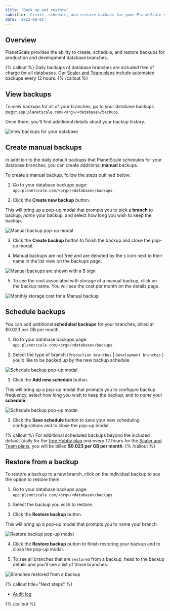 ```yaml
---
title: 'Back up and restore'
subtitle: 'Create, schedule, and restore backups for your PlanetScale databases.'
date: '2022-08-01'
---
```


## Overview

PlanetScale provides the ability to create, schedule, and restore backups for production and development database branches.

{% callout %}
Daily backups of database branches are included free of charge for all databases. Our
[Scaler and Team plans](/docs/concepts/billing#planetscale-plans) include automated backups every 12
hours.
{% /callout %}

## View backups

To view backups for all of your branches, go to your database backups page: `app.planetscale.com/<org>/<database>/backups`.

Once there, you'll find additional details about your backup history.

![View backups for your database](/docs/concepts/back-up-and-restore/view-backups.png)

## Create manual backups

In addition to the daily default backups that PlanetScale schedules for your database branches, you can create additional **manual** backups.

To create a manual backup, follow the steps outlined below:

1. Go to your database backups page: `app.planetscale.com/<org>/<database>/backups`.

2. Click the **Create new backup** button.

This will bring up a pop-up modal that prompts you to pick a **branch** to backup, _name_ your backup, and select how long you wish to keep the backup.

![Manual backup pop-up modal](/docs/concepts/back-up-and-restore/create-new-backup.png)

3. Click the **Create backup** button to finish the backup and close the pop-up modal.

4. Manual backups are not free and are denoted by the `$` icon next to their name in the list view on the backups page.

![Manual backups are shown with a $ sign](/docs/concepts/back-up-and-restore/manual-backup-row.png)

5. To see the cost associated with storage of a manual backup, click on the backup name. You will see the cost per month on the details page.

![Monthly storage cost for a Manual backup](/docs/concepts/back-up-and-restore/manual-backup-cost.png)

## Schedule backups

You can add additional **scheduled backups** for your branches, billed at $0.023 per GB per month.

1. Go to your database backups page: `app.planetscale.com/<org>/<database>/backups`.

2. Select the type of branch (`Production branches` | `Development branches` ) you'd like to be backed up by the new backup schedule.

![Schedule backup pop-up modal](/docs/concepts/back-up-and-restore/new-backup-schedule.png)

3. Click the **Add new schedule** button.

This will bring up a pop-up modal that prompts you to configure backup frequency, select how long you wish to keep the backup, and to _name_ your **schedule**.

![Schedule backup pop-up modal](/docs/concepts/back-up-and-restore/create-new-backup-schedule.png)

3. Click the **Save schedule** button to save your new scheduling configurations and to close the pop-up modal.

{% callout %}
For additional scheduled backups beyond the included default (daily for the
[free Hobby plan](/docs/concepts/billing#planetscale-plans) and every 12 hours for the
[Scaler and Team plans](/docs/concepts/billing#planetscale-plans), you will be billed
**$0.023 per GB per month**.
{% /callout %}

## Restore from a backup

To restore a backup to a new branch, click on the individual backup to see the option to restore them.

1. Go to your database backups page: `app.planetscale.com/<org>/<database>/backups`.

2. Select the backup you wish to restore.

3. Click the **Restore backup** button.

This will bring up a pop-up modal that prompts you to name your branch.

![Restore backup pop-up modal](/docs/concepts/back-up-and-restore/restore.png)

4. Click the **Restore backup** button to finish restoring your backup and to close the pop-up modal.

5. To see all branches that are `restored` from a backup, head to the backup details and you'll see a list of those branches.

![Branches restored from a backup](/docs/concepts/back-up-and-restore/restored-branches-list.png)

{% callout title="Next steps" %}

- [Audit log](/docs/concepts/audit-log)

{% /callout %}
